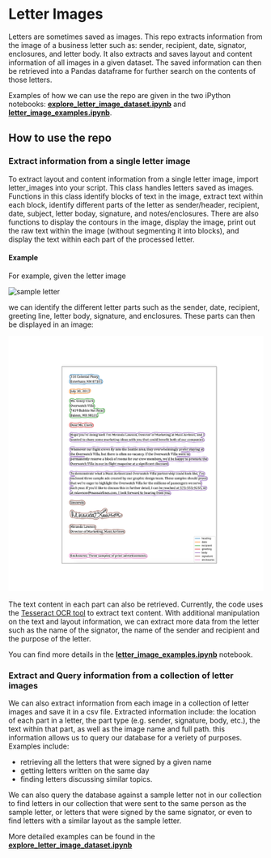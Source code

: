 # Letter Images
Letters are sometimes saved as images. This repo extracts information from the image of a business letter such as: sender, recipient, date, signator, enclosures, and letter body. It also extracts and saves layout and content information of all images in a given dataset. The saved information can then be retrieved into a Pandas dataframe for further search on the contents of those letters.

Examples of how we can use the repo are given in the two iPython notebooks: __[explore_letter_image_dataset.ipynb](https://github.com/ReemHal/letter_images/blob/master/explore_letter_image_dataset.ipynb)__ and __[letter_image_examples.ipynb](https://github.com/ReemHal/letter_images/blob/master/letter_image_examples.ipynb)__.

## How to use the repo

### Extract information from a single letter image

To extract layout and content information from a single letter image, import letter_images into your script. This class handles letters saved as images.  Functions in this class identify blocks of text in the image, extract text within each block, identify different parts of the letter as sender/header, recipient, date, subject, letter boday, signature, and notes/enclosures. There are also functions to display the contours in the image, display the image, print  out the raw text within the image (without segmenting it into blocks), and display the text within each part of the processed letter.

#### Example

For example, given the letter image 

![sample letter](https://media.gcflearnfree.org/content/596f931e8444e81d1ca6cdfd_07_19_2017/businessletter_image2d.jpg)

we can identify the different letter parts such as the sender, date, recipient, greeting line, letter body, signature, and enclosures. These parts can then be displayed in an image:

![letter content](https://github.com/ReemHal/letter_images/blob/master/contours_letter_100.png)

The text content in each part can also be retrieved. Currently, the code uses the [Tesseract OCR tool](https://pypi.org/project/pytesseract/) to extract text content. With additional manipulation on the text and layout information, we can extract more data from the letter such as the name of the signator, the name of the sender and recipient and the purpose of the letter.

You can find more details in the __[letter_image_examples.ipynb](https://github.com/ReemHal/letter_images/blob/master/letter_image_examples.ipynb)__ notebook.

### Extract and Query information from a collection of letter images

We can also extract information from each image in a collection of letter images and save it in a csv file. Extracted information include: the location of each part in a letter, the part type (e.g. sender, signature, body, etc.), the text within that part, as well as the image name and full path. this information allows us to query our database for a veriety of purposes. Examples include:
  - retrieving all the letters that were signed by a given name
  - getting letters written on the same day
  - finding letters discussing similar topics.  
  
We can also query the database against a sample letter not in our collection to find letters in our collection that were sent to the same person as the sample letter, or letters that were signed by the same signator, or even to find letters with a similar layout as the sample letter.

More detailed examples can be found in the __[explore_letter_image_dataset.ipynb](https://github.com/ReemHal/letter_images/blob/master/explore_letter_image_dataset.ipynb)__




